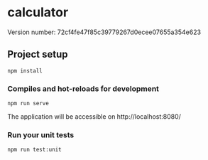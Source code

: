 # calculator
Version number: 72cf4fe47f85c39779267d0ecee07655a354e623

## Project setup
```
npm install
```

### Compiles and hot-reloads for development
```
npm run serve
```
The application will be accessible on http://localhost:8080/

### Run your unit tests
```
npm run test:unit
```

